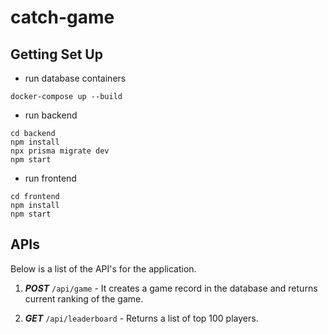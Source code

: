 # catch-game

## Getting Set Up

- run database containers
```
docker-compose up --build
```
- run backend
```
cd backend
npm install
npx prisma migrate dev
npm start
```

- run frontend
```
cd frontend
npm install
npm start
```

## APIs 

Below is a list of the API's for the application.

1. ***POST*** `/api/game` - It creates a game record in the database and returns current ranking of the game.

1. ***GET*** `/api/leaderboard` - Returns a list of top 100 players.
